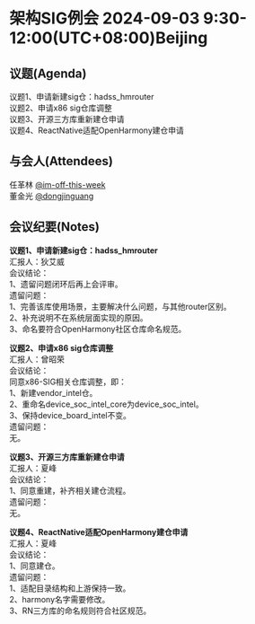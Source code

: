 # 架构SIG例会 2024-09-03 9:30-12:00(UTC+08:00)Beijing

## 议题(Agenda)

议题1、申请新建sig仓：hadss_hmrouter  
议题2、申请x86 sig仓库调整  
议题3、开源三方库重新建仓申请  
议题4、ReactNative适配OpenHarmony建仓申请  

## 与会人(Attendees)

任革林 [@im-off-this-week](https://gitee.com/im-off-this-week)  
董金光 [@dongjinguang](https://gitee.com/dongjinguang)  

## 会议纪要(Notes)

**议题1、申请新建sig仓：hadss_hmrouter**  
汇报人：狄艾威  
会议结论：  
1、遗留问题闭环后再上会评审。  
遗留问题：  
1、完善该库使用场景，主要解决什么问题，与其他router区别。  
2、补充说明不在系统层面实现的原因。  
3、命名要符合OpenHarmony社区仓库命名规范。  

**议题2、申请x86 sig仓库调整**  
汇报人：曾昭荣  
会议结论：  
同意x86-SIG相关仓库调整，即：  
1、新建vendor_intel仓。  
2、重命名device_soc_intel_core为device_soc_intel。  
3、保持device_board_intel不变。  
遗留问题：  
无。  

**议题3、开源三方库重新建仓申请**  
汇报人：夏峰  
会议结论：  
1、同意重建，补齐相关建仓流程。  
遗留问题：  
无。  

**议题4、ReactNative适配OpenHarmony建仓申请**  
汇报人：夏峰  
会议结论：  
1、同意建仓。  
遗留问题：  
1、适配目录结构和上游保持一致。  
2、harmony名字需要修改。  
3、RN三方库的命名规则符合社区规范。  
